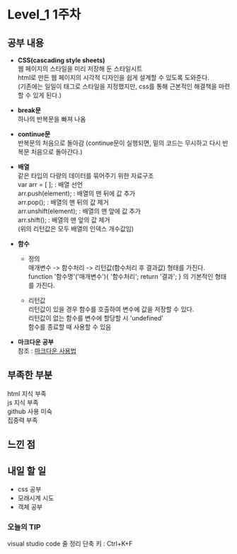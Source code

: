# Level_1 1주차

## 공부 내용
- **CSS(cascading style sheets)**  
웹 페이지의 스타일을 미리 저장해 둔 스타일시트  
html로 만든 웹 페이지의 시각적 디자인을 쉽게 설계할 수 있도록 도와준다.  
(기존에는 일일이 태그로 스타일을 지정했지만, css를 통해 근본적인 해결책을 마련할 수 있게 된다.)  
- **break문**  
하나의 반복문을 빠져 나옴  
- **continue문**  
반복문의 처음으로 돌아감 (continue문이 실행되면, 밑의 코드는 무시하고 다시 반복문 처음으로 돌아간다.)  
- **배열**  
같은 타입의 다량의 데이터를 묶어주기 위한 자료구조  
var arr = [ ]; : 배열 선언  
arr.push(element); : 배열의 맨 뒤에 값 추가  
arr.pop(); : 배열의 맨 뒤의 값 제거  
arr.unshift(element); : 배열의 맨 앞에 값 추가  
arr.shift(); : 배열의 맨 앞의 값 제거  
(위의 리턴값은 모두 배열의 인덱스 개수값임)  

- **함수**  
    - 정의  
    매개변수 -> 함수처리 -> 리턴값(함수처리 후 결과값) 형태를 가진다.  
    function '함수명'('매개변수'){
        '함수처리';
        return '결과';
    }
    의 기본적인 형태를 가진다.  
  
    - 리턴값  
    리턴값이 있을 경우 함수를 호출하여 변수에 값을 저장할 수 있다.  
    리턴값이 없는 함수를 변수에 할당할 시 'undefined'  
    함수를 종료할 때 사용할 수 있음

- **마크다운 공부**  
참조 : [마크다운 사용법](https://gist.github.com/ihoneymon/652be052a0727ad59601)

## 부족한 부분
html 지식 부족  
js 지식 부족  
github 사용 미숙  
집중력 부족

## 느낀 점


## 내일 할 일
- css 공부
- 모래시계 시도
- 객체 공부

### **오늘의 TIP**  
visual studio code 줄 정리 단축 키 : Ctrl+K+F  